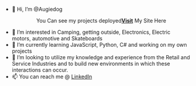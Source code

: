 - 👋 Hi, I’m @Augiedog <p align="center">You Can see my projects deployed<a href="https://augiedog.github.io/my_site/"><b>Visit</b></a> My Site Here</p>
- 👀 I’m interested in Camping, getting outside, Electronics, Electric motors, automotive and Skateboards
- 🌱 I’m currently learning JavaScript, Python, C# and working on my own projects
- 💞️ I’m looking to utilize my knowledge and experience from the Retail and Service Industries and to build new environments in
which these interactions can occur.
- 📫 You can reach me @ [LinkedIn](https://www.linkedin.com/in/auguste-bren-18b8b155/)

<!---
Augiedog/Augiedog is a ✨ special ✨ repository because its `README.md` (this file) appears on your GitHub profile.
You can click the Preview link to take a look at your changes.
--->

